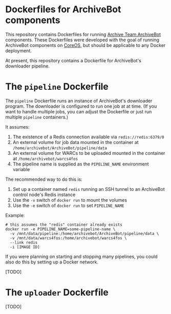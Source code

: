 # Dockerfiles for ArchiveBot components

This repository contains Dockerfiles for running [Archive Team ArchiveBot](https://github.com/ArchiveTeam/ArchiveBot) components.  These Dockerfiles were developed with the goal of running ArchiveBot components on [CoreOS](https://coreos.com/), but should be applicable to any Docker deployment.

At present, this repository contains a Dockerfile for ArchiveBot's downloader pipeline.

# The `pipeline` Dockerfile

The `pipeline` Dockerfile runs an instance of ArchiveBot's downloader program.  The downloader is configured to run one job at at time.  (If you want to handle multiple jobs, you can adjust the Dockerfile or just run multiple `pipeline` containers.)  

It assumes:

1. The existence of a Redis connection available via `redis://redis:6379/0`
2. An external volume for job data mounted in the container at `/home/archivebot/ArchiveBot/pipeline/data`
3. An external volume for WARCs to be uploaded mounted in the container at `/home/archivebot/warcs4fos`
4. The pipeline name is supplied as the `PIPELINE_NAME` environment variable

The recommended way to do this is:

1. Set up a container named `redis` running an SSH tunnel to an ArchiveBot control node's Redis instance 
2. Use the `-v` switch of `docker run` to mount the volumes
3. Use the `-e` switch of `docker run` to set `PIPELINE_NAME`

Example:

```
# this assumes the "redis" container already exists
docker run -e PIPELINE_NAME=some-pipeline-name \
  -v /mnt/data/pipeline:/home/archivebot/ArchiveBot/pipeline/data \
  -v /mnt/data/warcs4fos:/home/archivebot/warcs4fos \
  --link redis
  -i [IMAGE ID]
```

If you were planning on starting and stopping many pipelines, you could also do this by setting up a Docker network.

[TODO]

# The `uploader` Dockerfile

[TODO]
